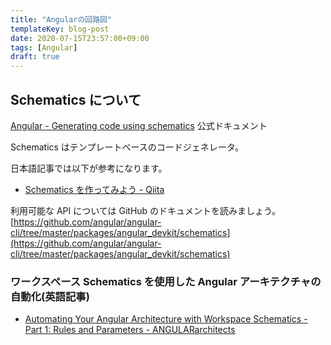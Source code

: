 ```yaml
---
title: "Angularの回路図"
templateKey: blog-post
date: 2020-07-15T23:57:00+09:00
tags: [Angular]
draft: true
---
```


## Schematics について

[Angular \- Generating code using schematics](https://angular.io/guide/schematics) 公式ドキュメント

Schematics はテンプレートベースのコードジェネレータ。

日本語記事では以下が参考になります。

- [Schematics を作ってみよう \- Qiita](https://qiita.com/puku0x/items/462a038133e7233dfaed)

利用可能な API については GitHub のドキュメントを読みましょう。
[https://github.com/angular/angular-cli/tree/master/packages/angular_devkit/schematics](https://github.com/angular/angular-cli/tree/master/packages/angular_devkit/schematics)

### ワークスペース Schematics を使用した Angular アーキテクチャの自動化(英語記事)

- [Automating Your Angular Architecture with Workspace Schematics \- Part 1: Rules and Parameters \- ANGULARarchitects](https://www.angulararchitects.io/en/aktuelles/automating-your-angular-architecture-with-workspace-schematics-part-1-rules-and-parameters/)
